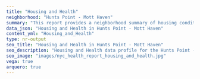 ```yaml
---
title: "Housing and Health"
neighborhood: "Hunts Point - Mott Haven"
summary: "This report provides a neighborhood summary of housing conditions and related health outcomes. It also describes population characteristics that can increase vulnerability to housing hazards."
data_json: "Housing and Health in Hunts Point - Mott Haven"
content_yml: "Housing_and_Health"
type: nr-output
seo_title: "Housing and Health in Hunts Point - Mott Haven"
seo_description: "Housing and Health data profile for the Hunts Point - Mott Haven neighborhood of NYC."
seo_image: "images/nyc_health_report_housing_and_health.jpg"
vega: true
arquero: true
---
```

